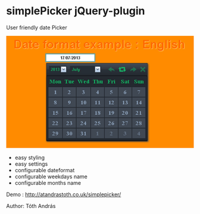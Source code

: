 simplePicker jQuery-plugin
==========================

User friendly date Picker

<img src = "css/datepicker.jpg">

- easy styling
- easy settings
- configurable dateformat
- configurable weekdays name
- configurable months name
 
Demo : http://atandrastoth.co.uk/simplepicker/

Author: Tóth András